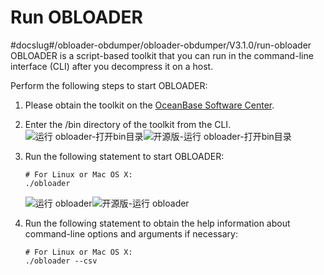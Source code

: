 Run OBLOADER 
=================================
#docslug#/obloader-obdumper/obloader-obdumper/V3.1.0/run-obloader
OBLOADER is a script-based toolkit that you can run in the command-line interface (CLI) after you decompress it on a host.

Perform the following steps to start OBLOADER:

1. Please obtain the toolkit on the [OceanBase Software Center](https://www.oceanbase.com/en/softwareCenter/community).

   

2. Enter the /bin directory of the toolkit from the CLI.![运行 obloader-打开bin目录](https://help-static-aliyun-doc.aliyuncs.com/assets/img/en-US/4110126461/p410585.png)![开源版-运行 obloader-打开bin目录](https://help-static-aliyun-doc.aliyuncs.com/assets/img/en-US/4110126461/p410584.png)

   

3. Run the following statement to start OBLOADER:

   ```unknow
   # For Linux or Mac OS X: 
   ./obloader
   ```

   

   ![运行 obloader](https://help-static-aliyun-doc.aliyuncs.com/assets/img/en-US/4110126461/p410595.png)![开源版-运行 obloader](https://help-static-aliyun-doc.aliyuncs.com/assets/img/en-US/4110126461/p410598.png)
   

4. Run the following statement to obtain the help information about command-line options and arguments if necessary:

   ```unknow
   # For Linux or Mac OS X: 
   ./obloader --csv
   ```

   



